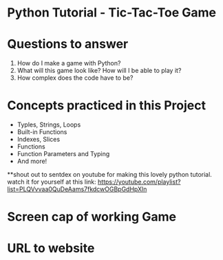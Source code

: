 # Python Tutorial - Tic-Tac-Toe Game #

# Questions to answer #
1. How do I make a game with Python?
2. What will this game look like? How will I be able to play it?
3. How complex does the code have to be?

# Concepts practiced in this Project #
  * Typles, Strings, Loops
  * Built-in Functions
  * Indexes, Slices 
  * Functions
  * Function Parameters and Typing
  * And more!
  
  **shout out to sentdex on youtube for making this lovely python tutorial. watch it for yourself at this link:
  https://youtube.com/playlist?list=PLQVvvaa0QuDeAams7fkdcwOGBpGdHpXln

# Screen cap of working Game #

# URL to website #


